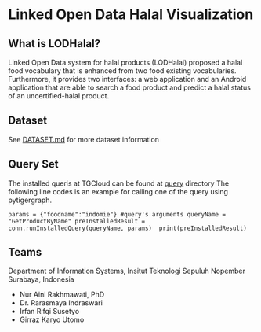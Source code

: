 # Linked Open Data Halal Visualization

## What is LODHalal?

Linked Open Data system for halal products (LODHalal) proposed a halal food vocabulary that is enhanced from two food existing vocabularies. Furthermore, it provides two interfaces: a web application and an Android application that are able to search a food product and predict a halal status of an uncertified-halal product.

## Dataset
See [DATASET.md](DATASET.md) for more dataset information

## Query Set

The installed queris at TGCloud can be found at [query](query) directory
The following line codes is an example for calling one of the query using pytigergraph.

`params = {"foodname":"indomie"} #query's arguments
queryName = "GetProductByName"
preInstalledResult = conn.runInstalledQuery(queryName, params) 
print(preInstalledResult)`

## Teams

Department of Information Systems, Insitut Teknologi Sepuluh Nopember Surabaya, Indonesia

* Nur Aini Rakhmawati, PhD
* Dr. Rarasmaya Indraswari
* Irfan Rifqi Susetyo
* Girraz Karyo Utomo


